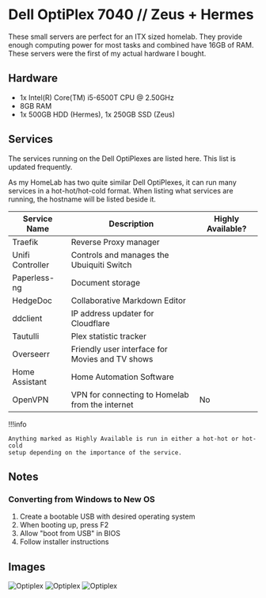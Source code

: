 # Dell OptiPlex 7040 // Zeus + Hermes

These small servers are perfect for an ITX sized homelab. They provide enough computing power for most tasks
and combined have 16GB of RAM. These servers were the first of my actual hardware I bought.

## Hardware

- 1x Intel(R) Core(TM) i5-6500T CPU @ 2.50GHz
- 8GB RAM
- 1x 500GB HDD (Hermes), 1x 250GB SSD (Zeus)

## Services

The services running on the Dell OptiPlexes are listed here. This list is updated frequently.

As my HomeLab has two quite similar Dell OptiPlexes, it can run many services in a hot-hot/hot-cold format.
When listing what services are running, the hostname will be listed beside it.

| Service Name     | Description                                     | Highly Available? |
| ---------------- | ----------------------------------------------- | ----------------- |
| Traefik          | Reverse Proxy manager                           |                   |
| Unifi Controller | Controls and manages the Ubuiquiti Switch       |                   |
| Paperless-ng     | Document storage                                |                   |
| HedgeDoc         | Collaborative Markdown Editor                   |                   |
| ddclient         | IP address updater for Cloudflare               |                   |
| Tautulli         | Plex statistic tracker                          |                   |
| Overseerr        | Friendly user interface for Movies and TV shows |                   |
| Home Assistant   | Home Automation Software                        |                   |
| OpenVPN          | VPN for connecting to Homelab from the internet | No                |

!!!info

    Anything marked as Highly Available is run in either a hot-hot or hot-cold
    setup depending on the importance of the service.

## Notes

### Converting from Windows to New OS

1. Create a bootable USB with desired operating system
2. When booting up, press F2
3. Allow "boot from USB" in BIOS
4. Follow installer instructions

## Images

![Optiplex](https://i.dbyte.xyz/2021-07-Iv.jpg)
![Optiplex](https://i.dbyte.xyz/2021-07-EX.jpg)
![Optiplex](https://i.dbyte.xyz/2021-07-00.jpg)
